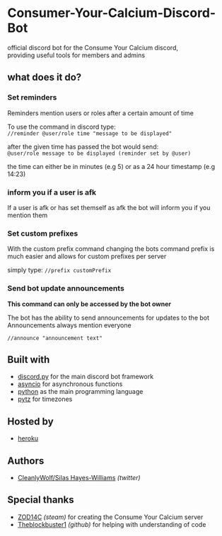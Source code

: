 # Consumer-Your-Calcium-Discord-Bot
official discord bot for the Consume Your Calcium discord,     
providing useful tools for members and admins

## what does it do?
### Set reminders
Reminders mention users or roles after a certain amount of time  
  
To use the command in discord type:  
`//reminder @user/role time "message to be displayed"`  
    
after the given time has passed the bot would send:  
`@user/role message to be displayed (reminder set by @user)`  
  
the time can either be in minutes (e.g 5) or as a 24 hour timestamp (e.g 14:23)  
  
### inform you if a user is afk  
If a user is afk or has set themself as afk the bot will inform you if you mention them  

### Set custom prefixes  
With the custom prefix command changing the bots command prefix is much easier and allows for custom prefixes per server    
  
simply type:
`//prefix customPrefix`  
  
### Send bot update announcements  
**This command can only be accessed by the bot owner**  
  
The bot has the ability to send announcements for updates to the bot  
Announcements always mention everyone  
  
`//announce "announcement text"`  

## Built with  
  
* [discord.py](https://discordpy.readthedocs.io/en/latest/) for the main discord bot framework  
* [asyncio](https://docs.python.org/3/library/asyncio.html) for asynchronous functions  
* [python](https://www.python.org/) as the main programming language    
* [pytz](https://pypi.org/project/pytz/) for timezones  

## Hosted by  
* [heroku](www.heroku.com)

## Authors
* [CleanlyWolf/Silas Hayes-Williams](https://twitter.com/silas_hw) *(twitter)*  
  
## Special thanks  
* [ZOD14C](https://steamcommunity.com/profiles/76561198985320935) *(steam)* for creating the Consume Your Calcium server  
* [Theblockbuster1](https://github.com/Theblockbuster1) *(github)* for helping with understanding of code
